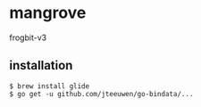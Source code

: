 # mangrove

frogbit-v3

## installation

```
$ brew install glide
$ go get -u github.com/jteeuwen/go-bindata/...
```
